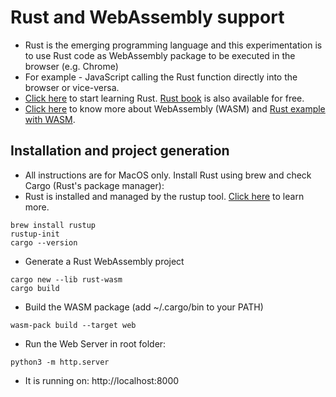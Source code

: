 # Rust and WebAssembly support

- Rust is the emerging programming language and this experimentation is to use Rust code as WebAssembly package to be executed in the browser (e.g. Chrome)
- For example - JavaScript calling the Rust function directly into the browser or vice-versa.
- [Click here](https://www.rust-lang.org/learn) to start learning Rust. [Rust book](https://doc.rust-lang.org/book/) is also available for free.
- [Click here](https://webassembly.org/) to know more about WebAssembly (WASM) and [Rust example with WASM](https://developer.mozilla.org/en-US/docs/WebAssembly/Rust_to_wasm).

## Installation and project generation

- All instructions are for MacOS only. Install Rust using brew and check Cargo (Rust's package manager):
- Rust is installed and managed by the rustup tool. [Click here](https://www.rust-lang.org/tools/install) to learn more.
```
brew install rustup
rustup-init
cargo --version
```
- Generate a Rust WebAssembly project
```
cargo new --lib rust-wasm
cargo build
```
- Build the WASM package (add ~/.cargo/bin to your PATH)
```
wasm-pack build --target web
```
- Run the Web Server in root folder:
```
python3 -m http.server
```
- It is running on: http://localhost:8000